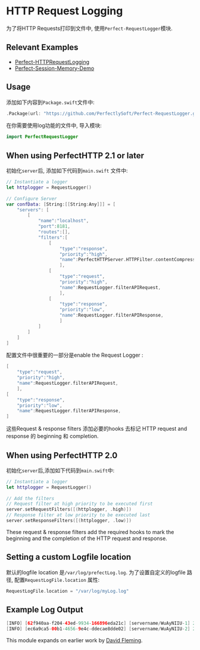 # HTTP Request Logging

为了将HTTP Requests打印到文件中, 使用`Perfect-RequestLogger`模块.

## Relevant Examples

- [Perfect-HTTPRequestLogging](https://github.com/PerfectExamples/Perfect-HTTPRequestLogging)
- [Perfect-Session-Memory-Demo](https://github.com/PerfectExamples/Perfect-Session-Memory-Demo)



## Usage

添加如下内容到`Package.swift`文件中:

```swift
.Package(url: "https://github.com/PerfectlySoft/Perfect-RequestLogger.git", majorVersion: 1)

```



在你需要使用log功能的文件中, 导入模块:

```swift
import PerfectRequestLogger
```



## When using PerfectHTTP 2.1 or later

初始化`server`后, 添加如下代码到`main.swift`  文件中:

```swift
// Instantiate a logger
let httplogger = RequestLogger()
 
// Configure Server
var confData: [String:[[String:Any]]] = [
    "servers": [
        [
            "name":"localhost",
            "port":8181,
            "routes":[],
            "filters":[
                [
                    "type":"response",
                    "priority":"high",
                    "name":PerfectHTTPServer.HTTPFilter.contentCompression,
                    ],
                [
                    "type":"request",
                    "priority":"high",
                    "name":RequestLogger.filterAPIRequest,
                    ],
                [
                    "type":"response",
                    "priority":"low",
                    "name":RequestLogger.filterAPIResponse,
                    ]
            ]
        ]
    ]
]
```



配置文件中很重要的一部分是enable the Request Logger :

```swift
[
    "type":"request",
    "priority":"high",
    "name":RequestLogger.filterAPIRequest,
    ],
[
    "type":"response",
    "priority":"low",
    "name":RequestLogger.filterAPIResponse,
]
```



这些Request & response filters 添加必要的hooks 去标记 HTTP request and response 的 beginning 和 completion.



## When using PerfectHTTP 2.0

初始化`server`后,添加如下代码到`main.swift`中:

```swift
// Instantiate a logger
let httplogger = RequestLogger()
 
// Add the filters
// Request filter at high priority to be executed first
server.setRequestFilters([(httplogger, .high)])
// Response filter at low priority to be executed last
server.setResponseFilters([(httplogger, .low)])
```

These request & response filters add the required hooks to mark the beginning and the completion of the HTTP request and response.



## Setting a custom Logfile location

默认的logfile location 是`/var/log/prefectLog.log`. 为了设置自定义的logfile 路径, 配置`RequestLogFile.location` 属性:

```swift
RequestLogFile.location = "/var/log/myLog.log"
```



## Example Log Output

```swift
[INFO] [62f940aa-f204-43ed-9934-166896eda21c] [servername/WuAyNIIU-1] 2016-10-07 21:49:04 +0000 "GET /one HTTP/1.1" from 127.0.0.1 - 200 64B in 0.000436007976531982s
[INFO] [ec6a9ca5-00b1-4656-9e4c-ddecae8dde02] [servername/WuAyNIIU-2] 2016-10-07 21:49:06 +0000 "GET /two HTTP/1.1" from 127.0.0.1 - 200 64B in 0.000207006931304932s

```

This module expands on earlier work by [David Fleming](https://github.com/dabfleming).



